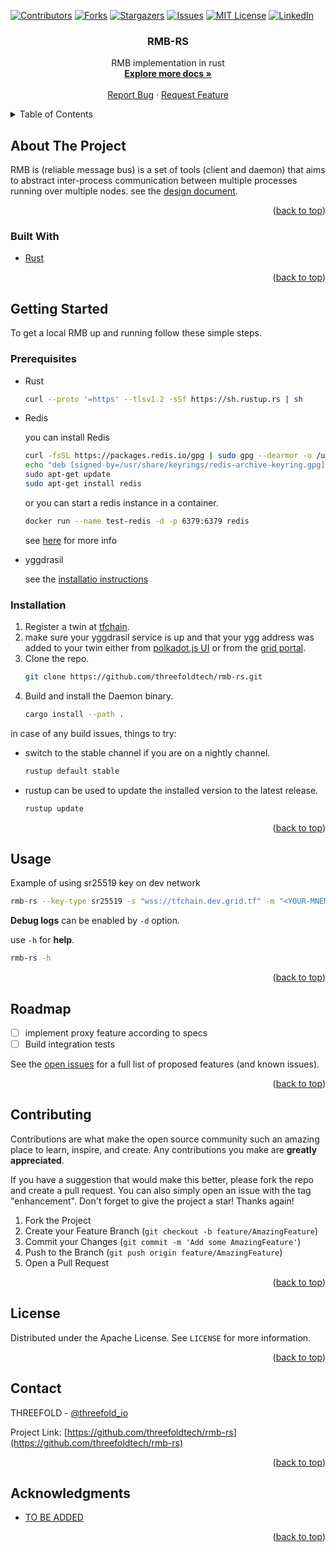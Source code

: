 <div id="top"></div>

<!-- PROJECT SHIELDS -->
[![Contributors][contributors-shield]][contributors-url]
[![Forks][forks-shield]][forks-url]
[![Stargazers][stars-shield]][stars-url]
[![Issues][issues-shield]][issues-url]
[![MIT License][license-shield]][license-url]
[![LinkedIn][linkedin-shield]][linkedin-url]



<!-- PROJECT LOGO -->
<!-- <br />
<div align="center">
  <a href="https://github.com/threefoldtech/rmb-rs">
    <img src="images/logo.jpeg" alt="Logo" width="80" height="80">
  </a> -->

<h3 align="center">RMB-RS</h3>

  <p align="center">
    RMB implementation in rust
    <br />
    <a href="https://github.com/threefoldtech/rmb-rs/tree/development/docs"><strong>Explore more docs »</strong></a>
    <br />
    <br />
    <a href="https://github.com/threefoldtech/rmb-rs/issues">Report Bug</a>
    ·
    <a href="https://github.com/threefoldtech/rmb-rs/issues">Request Feature</a>
  </p>
</div>



<!-- TABLE OF CONTENTS -->
<details>
  <summary>Table of Contents</summary>
  <ol>
    <li>
      <a href="#about-the-project">About The Project</a>
      <ul>
        <li><a href="#built-with">Built With</a></li>
      </ul>
    </li>
    <li>
      <a href="#getting-started">Getting Started</a>
      <ul>
        <li><a href="#prerequisites">Prerequisites</a></li>
        <li><a href="#installation">Installation</a></li>
      </ul>
    </li>
    <li><a href="#usage">Usage</a></li>
    <li><a href="#roadmap">Roadmap</a></li>
    <li><a href="#contributing">Contributing</a></li>
    <li><a href="#license">License</a></li>
    <li><a href="#contact">Contact</a></li>
    <li><a href="#acknowledgments">Acknowledgments</a></li>
  </ol>
</details>



<!-- ABOUT THE PROJECT -->
## About The Project

RMB is (reliable message bus) is a set of tools (client and daemon) that aims to abstract inter-process communication between multiple processes running over multiple nodes. see the [design document](https://github.com/threefoldtech/rmb-rs/blob/development/docs/readme.md).

<p align="right">(<a href="#top">back to top</a>)</p>



### Built With

* [Rust](https://www.rust-lang.org/)

<p align="right">(<a href="#top">back to top</a>)</p>



<!-- GETTING STARTED -->
## Getting Started

To get a local RMB up and running follow these simple steps.

### Prerequisites

* Rust
  ```sh
  curl --proto '=https' --tlsv1.2 -sSf https://sh.rustup.rs | sh
  ```
* Redis

  you can install Redis
  ```sh
  curl -fsSL https://packages.redis.io/gpg | sudo gpg --dearmor -o /usr/share/keyrings/redis-archive-keyring.gpg
  echo "deb [signed-by=/usr/share/keyrings/redis-archive-keyring.gpg] https://packages.redis.io/deb $(lsb_release -cs) main" | sudo tee /etc/apt/sources.list.d/redis.list
  sudo apt-get update
  sudo apt-get install redis
  ```
  or you can start a redis instance in a container.
  ```sh
  docker run --name test-redis -d -p 6379:6379 redis
  ```
  see [here](https://hub.docker.com/_/redis) for more info
* yggdrasil

  see the [installatio instructions](https://yggdrasil-network.github.io/installation-linux-deb.html)
### Installation

1. Register a twin at [tfchain](https://polkadot.js.org/apps/?rpc=wss://tfchain.grid.tf/ws#/accounts).
2. make sure your yggdrasil service is up and that your ygg address was added to your twin either from [polkadot.js UI](https://polkadot.js.org/apps/?rpc=wss://tfchain.grid.tf/ws#/extrinsics) or from the [grid portal](https://portal.grid.tf/).
3. Clone the repo.
   ```sh
   git clone https://github.com/threefoldtech/rmb-rs.git
   ```
3. Build and install the Daemon binary.
   ```sh
   cargo install --path .
   ```

in case of any build issues, things to try:
- switch to the stable channel if you are on a nightly channel.

  ```sh
  rustup default stable
  ```
 
- rustup can be used to update the installed version to the latest release.

  ```sh
  rustup update
  ```

<p align="right">(<a href="#top">back to top</a>)</p>



<!-- USAGE EXAMPLES -->
## Usage

Example of using sr25519 key on dev network

```sh
rmb-rs --key-type sr25519 -s "wss://tfchain.dev.grid.tf" -m "<YOUR-MNEMONICS>"
```

**Debug logs** can be enabled by `-d` option.

use `-h` for **help**.

```sh
rmb-rs -h
```

<p align="right">(<a href="#top">back to top</a>)</p>



<!-- ROADMAP -->
## Roadmap

- [ ] implement proxy feature according to specs
- [ ] Build integration tests

See the [open issues](https://github.com/github_username/repo_name/issues) for a full list of proposed features (and known issues).

<p align="right">(<a href="#top">back to top</a>)</p>



<!-- CONTRIBUTING -->
## Contributing

Contributions are what make the open source community such an amazing place to learn, inspire, and create. Any contributions you make are **greatly appreciated**.

If you have a suggestion that would make this better, please fork the repo and create a pull request. You can also simply open an issue with the tag "enhancement".
Don't forget to give the project a star! Thanks again!

1. Fork the Project
2. Create your Feature Branch (`git checkout -b feature/AmazingFeature`)
3. Commit your Changes (`git commit -m 'Add some AmazingFeature'`)
4. Push to the Branch (`git push origin feature/AmazingFeature`)
5. Open a Pull Request

<p align="right">(<a href="#top">back to top</a>)</p>



<!-- LICENSE -->
## License

Distributed under the Apache License. See `LICENSE` for more information.

<p align="right">(<a href="#top">back to top</a>)</p>



<!-- CONTACT -->
## Contact

THREEFOLD - [@threefold_io](https://twitter.com/threefold_io)

Project Link: [https://github.com/threefoldtech/rmb-rs](https://github.com/threefoldtech/rmb-rs)

<p align="right">(<a href="#top">back to top</a>)</p>



<!-- ACKNOWLEDGMENTS -->
## Acknowledgments

* [TO BE ADDED]()

<p align="right">(<a href="#top">back to top</a>)</p>



<!-- MARKDOWN LINKS & IMAGES -->
<!-- https://www.markdownguide.org/basic-syntax/#reference-style-links -->
[contributors-shield]: https://img.shields.io/github/contributors/threefoldtech/rmb-rs.svg?style=for-the-badge
[contributors-url]: https://github.com/threefoldtech/rmb-rs/graphs/contributors
[forks-shield]: https://img.shields.io/github/forks/threefoldtech/rmb-rs.svg?style=for-the-badge
[forks-url]: https://github.com/threefoldtech/rmb-rs/network/members
[stars-shield]: https://img.shields.io/github/stars/threefoldtech/rmb-rs.svg?style=for-the-badge
[stars-url]: https://github.com/threefoldtech/rmb-rs/stargazers
[issues-shield]: https://img.shields.io/github/issues/threefoldtech/rmb-rs.svg?style=for-the-badge
[issues-url]: https://github.com/threefoldtech/rmb-rs/issues
[license-shield]: https://img.shields.io/github/license/threefoldtech/rmb-rs.svg?style=for-the-badge
[license-url]: https://github.com/threefoldtech/rmb-rs/blob/master/LICENSE.txt
[linkedin-shield]: https://img.shields.io/badge/-LinkedIn-black.svg?style=for-the-badge&logo=linkedin&colorB=555
[linkedin-url]: https://linkedin.com/company/threefold-tech/
[product-screenshot]: images/screenshot.png
